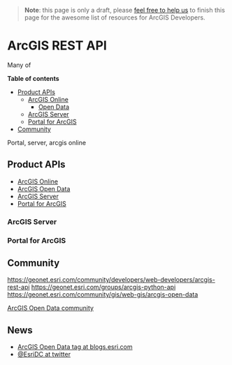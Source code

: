 > **Note**: this page is only a draft, please [feel free to help us](https://github.com/hhkaos/awesome-arcgis#contributions) to finish this page for the awesome list of resources for ArcGIS Developers.

# ArcGIS REST API
Many of

<!-- START doctoc generated TOC please keep comment here to allow auto update -->
<!-- DON'T EDIT THIS SECTION, INSTEAD RE-RUN doctoc TO UPDATE -->
**Table of contents**

- [Product APIs](#product-apis)
  - [ArcGIS Online](#arcgis-online)
    - [Open Data](#open-data)
  - [ArcGIS Server](#arcgis-server)
  - [Portal for ArcGIS](#portal-for-arcgis)
- [Community](#community)

<!-- END doctoc generated TOC please keep comment here to allow auto update -->

Portal, server, arcgis online

## Product APIs
* [ArcGIS Online]()
* [ArcGIS Open Data]()
* [ArcGIS Server]()
* [Portal for ArcGIS]()

### ArcGIS Server

### Portal for ArcGIS



## Community
https://geonet.esri.com/community/developers/web-developers/arcgis-rest-api
https://geonet.esri.com/groups/arcgis-python-api
https://geonet.esri.com/community/gis/web-gis/arcgis-open-data

[ArcGIS Open Data community](https://geonet.esri.com/groups/data-community)

## News
* [ArcGIS Open Data tag at blogs.esri.com](https://blogs.esri.com/esri/arcgis/tag/arcgis-open-data-2/)
* [@EsriDC at twitter](https://twitter.com/esridc?lang=en)

